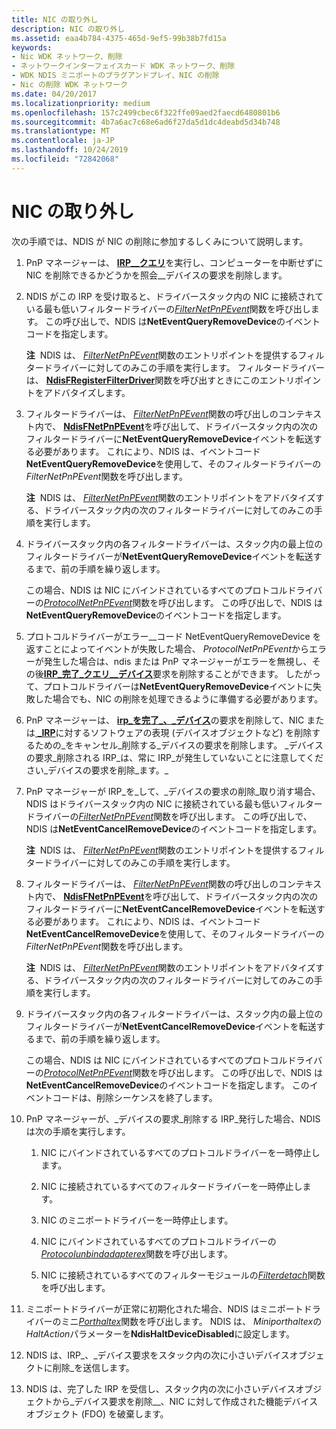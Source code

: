 ```yaml
---
title: NIC の取り外し
description: NIC の取り外し
ms.assetid: eaa4b784-4375-465d-9ef5-99b38b7fd15a
keywords:
- Nic WDK ネットワーク、削除
- ネットワークインターフェイスカード WDK ネットワーク、削除
- WDK NDIS ミニポートのプラグアンドプレイ、NIC の削除
- Nic の削除 WDK ネットワーク
ms.date: 04/20/2017
ms.localizationpriority: medium
ms.openlocfilehash: 157c2499cbec6f322ffe09aed2faecd6480801b6
ms.sourcegitcommit: 4b7a6ac7c68e6ad6f27da5d1dc4deabd5d34b748
ms.translationtype: MT
ms.contentlocale: ja-JP
ms.lasthandoff: 10/24/2019
ms.locfileid: "72842068"
---
```

# <a name="removing-a-nic"></a>NIC の取り外し





次の手順では、NDIS が NIC の削除に参加するしくみについて説明します。

1.  PnP マネージャーは、 [**IRP\_\_クエリ**](https://docs.microsoft.com/windows-hardware/drivers/kernel/irp-mn-query-remove-device)を実行し、コンピューターを中断せずに NIC を削除できるかどうかを照会\_\_デバイスの要求を削除します。

2.  NDIS がこの IRP を受け取ると、ドライバースタック内の NIC に接続されている最も低いフィルタードライバーの[*FilterNetPnPEvent*](https://docs.microsoft.com/windows-hardware/drivers/ddi/ndis/nc-ndis-filter_net_pnp_event)関数を呼び出します。 この呼び出しで、NDIS は**NetEventQueryRemoveDevice**のイベントコードを指定します。

    **注**  NDIS は、 [*FilterNetPnPEvent*](https://docs.microsoft.com/windows-hardware/drivers/ddi/ndis/nc-ndis-filter_net_pnp_event)関数のエントリポイントを提供するフィルタードライバーに対してのみこの手順を実行します。 フィルタードライバーは、 [**NdisFRegisterFilterDriver**](https://docs.microsoft.com/windows-hardware/drivers/ddi/ndis/nf-ndis-ndisfregisterfilterdriver)関数を呼び出すときにこのエントリポイントをアドバタイズします。

     

3.  フィルタードライバーは、 [*FilterNetPnPEvent*](https://docs.microsoft.com/windows-hardware/drivers/ddi/ndis/nc-ndis-filter_net_pnp_event)関数の呼び出しのコンテキスト内で、 [**NdisFNetPnPEvent**](https://docs.microsoft.com/windows-hardware/drivers/ddi/ndis/nf-ndis-ndisfnetpnpevent)を呼び出して、ドライバースタック内の次のフィルタードライバーに**NetEventQueryRemoveDevice**イベントを転送する必要があります。 これにより、NDIS は、イベントコード**NetEventQueryRemoveDevice**を使用して、そのフィルタードライバーの*FilterNetPnPEvent*関数を呼び出します。

    **注**  NDIS は、 [*FilterNetPnPEvent*](https://docs.microsoft.com/windows-hardware/drivers/ddi/ndis/nc-ndis-filter_net_pnp_event)関数のエントリポイントをアドバタイズする、ドライバースタック内の次のフィルタードライバーに対してのみこの手順を実行します。

     

4.  ドライバースタック内の各フィルタードライバーは、スタック内の最上位のフィルタードライバーが**NetEventQueryRemoveDevice**イベントを転送するまで、前の手順を繰り返します。

    この場合、NDIS は NIC にバインドされているすべてのプロトコルドライバーの[*ProtocolNetPnPEvent*](https://docs.microsoft.com/windows-hardware/drivers/ddi/ndis/nc-ndis-protocol_net_pnp_event)関数を呼び出します。 この呼び出しで、NDIS は**NetEventQueryRemoveDevice**のイベントコードを指定します。

5.  プロトコルドライバーがエラー\_\_コード NetEventQueryRemoveDevice を返すことによってイベントが失敗した場合、 *ProtocolNetPnPEvent*からエラーが発生した場合は、ndis または PnP マネージャーがエラーを無視し、その後[**IRP\_完了\_クエリ\_\_デバイス**](https://docs.microsoft.com/windows-hardware/drivers/kernel/irp-mn-query-remove-device)要求を削除することができます。 したがって、プロトコルドライバーは**NetEventQueryRemoveDevice**イベントに失敗した場合でも、NIC の削除を処理できるように準備する必要があります。

6.  PnP マネージャーは、 [**irp\_を完了\_、\_デバイス**](https://docs.microsoft.com/windows-hardware/drivers/kernel/irp-mn-remove-device)の要求を削除して、NIC または[ **\_IRP**](https://docs.microsoft.com/windows-hardware/drivers/kernel/irp-mn-cancel-remove-device)に対するソフトウェアの表現 (デバイスオブジェクトなど) を削除するための\_をキャンセル\_削除する\_デバイスの要求を削除します。 \_デバイスの要求\_削除される IRP\_は、常に IRP\_が発生していないことに注意してください\_デバイスの要求を削除\_ます。\_

7.  PnP マネージャーが IRP\_を\_して、\_デバイスの要求の削除\_取り消す場合、NDIS はドライバースタック内の NIC に接続されている最も低いフィルタードライバーの[*FilterNetPnPEvent*](https://docs.microsoft.com/windows-hardware/drivers/ddi/ndis/nc-ndis-filter_net_pnp_event)関数を呼び出します。 この呼び出しで、NDIS は**NetEventCancelRemoveDevice**のイベントコードを指定します。

    **注**  NDIS は、 [*FilterNetPnPEvent*](https://docs.microsoft.com/windows-hardware/drivers/ddi/ndis/nc-ndis-filter_net_pnp_event)関数のエントリポイントを提供するフィルタードライバーに対してのみこの手順を実行します。

     

8.  フィルタードライバーは、 [*FilterNetPnPEvent*](https://docs.microsoft.com/windows-hardware/drivers/ddi/ndis/nc-ndis-filter_net_pnp_event)関数の呼び出しのコンテキスト内で、 [**NdisFNetPnPEvent**](https://docs.microsoft.com/windows-hardware/drivers/ddi/ndis/nf-ndis-ndisfnetpnpevent)を呼び出して、ドライバースタック内の次のフィルタードライバーに**NetEventCancelRemoveDevice**イベントを転送する必要があります。 これにより、NDIS は、イベントコード**NetEventCancelRemoveDevice**を使用して、そのフィルタードライバーの*FilterNetPnPEvent*関数を呼び出します。

    **注**  NDIS は、 [*FilterNetPnPEvent*](https://docs.microsoft.com/windows-hardware/drivers/ddi/ndis/nc-ndis-filter_net_pnp_event)関数のエントリポイントをアドバタイズする、ドライバースタック内の次のフィルタードライバーに対してのみこの手順を実行します。

     

9.  ドライバースタック内の各フィルタードライバーは、スタック内の最上位のフィルタードライバーが**NetEventCancelRemoveDevice**イベントを転送するまで、前の手順を繰り返します。

    この場合、NDIS は NIC にバインドされているすべてのプロトコルドライバーの[*ProtocolNetPnPEvent*](https://docs.microsoft.com/windows-hardware/drivers/ddi/ndis/nc-ndis-protocol_net_pnp_event)関数を呼び出します。 この呼び出しで、NDIS は**NetEventCancelRemoveDevice**のイベントコードを指定します。 このイベントコードは、削除シーケンスを終了します。

10. PnP マネージャーが、\_デバイスの要求\_削除する IRP\_発行した場合、NDIS は次の手順を実行します。

    1.  NIC にバインドされているすべてのプロトコルドライバーを一時停止します。

    2.  NIC に接続されているすべてのフィルタードライバーを一時停止します。

    3.  NIC のミニポートドライバーを一時停止します。

    4.  NIC にバインドされているすべてのプロトコルドライバーの[*Protocolunbindadapterex*](https://docs.microsoft.com/windows-hardware/drivers/ddi/ndis/nc-ndis-protocol_unbind_adapter_ex)関数を呼び出します。

    5.  NIC に接続されているすべてのフィルターモジュールの[*Filterdetach*](https://docs.microsoft.com/windows-hardware/drivers/ddi/ndis/nc-ndis-filter_detach)関数を呼び出します。

11. ミニポートドライバーが正常に初期化された場合、NDIS はミニポートドライバーのミニ[*Porthaltex*](https://docs.microsoft.com/windows-hardware/drivers/ddi/ndis/nc-ndis-miniport_halt)関数を呼び出します。 NDIS は、 *Miniporthaltex*の*HaltAction*パラメーターを**NdisHaltDeviceDisabled**に設定します。

12. NDIS は、IRP\_、\_デバイス要求をスタック内の次に小さいデバイスオブジェクトに削除\_を送信します。

13. NDIS は、完了した IRP を受信し、スタック内の次に小さいデバイスオブジェクトから\_デバイス要求を削除\_\_、NIC に対して作成された機能デバイスオブジェクト (FDO) を破棄します。

 

 





